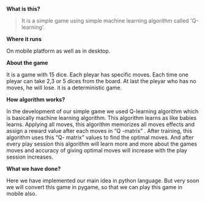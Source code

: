 <b>What is this?</b>

>It is a simple game using simple machine learning algorithm called 'Q-learning'.

<b>Where it runs</b>

On mobile platform as well as in desktop.

<b>About the game</b>

It is a game with 15 dice. Each pleyar has specific moves. Each time one pleyar can take 2,3 or 5 dices from the board. At last the pleyar who has no moves, he will lose. it is a deterministic game. 

<b>How algorithm works?</b> 

In the development of our simple game we used Q-learning algorithm which is basically machine learning algorithm. This algorithm learns as like babies learns. Applying  all moves, this algorithm memorizes all moves effects and assign a reward value after each moves in “Q -matrix” . After training, this algorithm uses this “Q- matrix” values to find the optimal moves. And after every play session this algorithm will learn more and more about the games moves and accuracy of giving optimal moves will increase with the play session increases.  


<b>What we have done?</b>

Here we have implemented our main idea in python language. But very soon we will convert this game in pygame, so that we can play this game in mobile also. 


        
